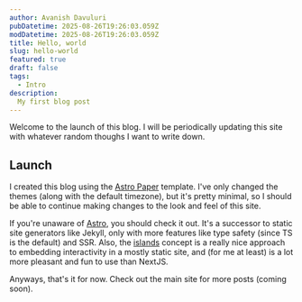 ```yaml
---
author: Avanish Davuluri
pubDatetime: 2025-08-26T19:26:03.059Z
modDatetime: 2025-08-26T19:26:03.059Z
title: Hello, world
slug: hello-world
featured: true
draft: false
tags:
  - Intro
description:
  My first blog post
---
```


Welcome to the launch of this blog. I will be periodically updating this site with whatever random thoughs I want to write down.

## Launch

I created this blog using the [Astro Paper](https://github.com/satnaing/astro-paper) template. I've only changed the themes (along with the default timezone), but it's pretty minimal, so I should be able to continue making changes to the look and feel of this site.

If you're unaware of [Astro](https://astro.build/), you should check it out. It's a successor to static site generators like Jekyll, only with more features like type safety (since TS is the default) and SSR. Also, the [islands](https://docs.astro.build/en/concepts/islands/) concept is a really nice approach to embedding interactivity in a mostly static site, and (for me at least) is a lot more pleasant and fun to use than NextJS.

Anyways, that's it for now. Check out the main site for more posts (coming soon).